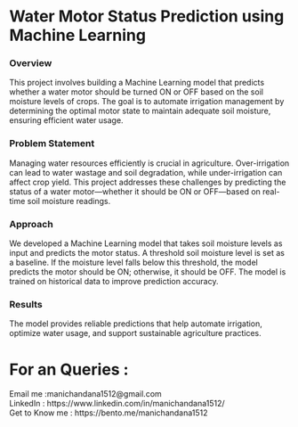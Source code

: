 <h1>Water Motor Status Prediction using Machine Learning</h1>
<h3>Overview</h3>
This project involves building a Machine Learning model that predicts whether a water motor should be turned ON or OFF based on the soil moisture levels of crops. The goal is to automate irrigation management by determining the optimal motor state to maintain adequate soil moisture, ensuring efficient water usage.

<h3>Problem Statement</h3>
Managing water resources efficiently is crucial in agriculture. Over-irrigation can lead to water wastage and soil degradation, while under-irrigation can affect crop yield. This project addresses these challenges by predicting the status of a water motor—whether it should be ON or OFF—based on real-time soil moisture readings.

<h3>Approach</h3>
We developed a Machine Learning model that takes soil moisture levels as input and predicts the motor status. A threshold soil moisture level is set as a baseline. If the moisture level falls below this threshold, the model predicts the motor should be ON; otherwise, it should be OFF. The model is trained on historical data to improve prediction accuracy.

<h3>Results</h3>
The model provides reliable predictions that help automate irrigation, optimize water usage, and support sustainable agriculture practices.


<h1>For an Queries :</h1>
Email me :manichandana1512@gmail.com
<br/>
LinkedIn : https://www.linkedin.com/in/manichandana1512/
<br/>
Get to Know me : https://bento.me/manichandana1512
